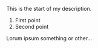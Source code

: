 This is the start of my description.

1. First point
2. Second point

Lorum ipsum something or other...
